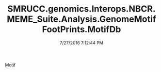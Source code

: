 ﻿---
title: SMRUCC.genomics.Interops.NBCR.MEME_Suite.Analysis.GenomeMotifFootPrints.MotifDb
date: 7/27/2016 7:12:44 PM
---

[Motif](T-SMRUCC.genomics.Interops.NBCR.MEME_Suite.Analysis.GenomeMotifFootPrints.MotifDb.Motif.html)
